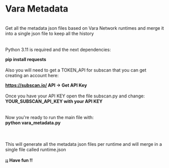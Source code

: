 # Vara Metadata<br>
<br>
Get all the metadata json files based on Vara Network runtimes and merge it into a single json file to keep all the history<br>
<br>
<br>
Python 3.11 is required and the next dependencies:<br>

**pip install requests**
<br>
<br>Also you will need to get a TOKEN_API for subscan that you can get creating an account here:<br>

**https://subscan.io/ 
API -> Get API Key**
<br>
<br>Once you have your API KEY open the file subscan.py and change:<br>
**YOUR_SUBSCAN_API_KEY with your API KEY**<br>
<br>
<br>Now you're ready to run the main file with:<br>
**python vara_metadata.py**<br>
<br>
<br>
<br>This will generate all the metadata json files per runtime and will merge in a single file called runtime.json<br>
<br>
**¡¡ Have fun !!**
